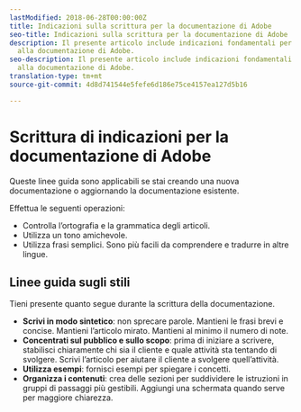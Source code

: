 ```yaml
---
lastModified: 2018-06-28T00:00:00Z
title: Indicazioni sulla scrittura per la documentazione di Adobe
seo-title: Indicazioni sulla scrittura per la documentazione di Adobe
description: Il presente articolo include indicazioni fondamentali per contribuire
  alla documentazione di Adobe.
seo-description: Il presente articolo include indicazioni fondamentali per contribuire
  alla documentazione di Adobe.
translation-type: tm+mt
source-git-commit: 4d8d741544e5fefe6d186e75ce4157ea127d5b16

---
```


# Scrittura di indicazioni per la documentazione di Adobe

Queste linee guida sono applicabili se stai creando una nuova documentazione o aggiornando la documentazione esistente.

Effettua le seguenti operazioni:

- Controlla l’ortografia e la grammatica degli articoli.
- Utilizza un tono amichevole.
- Utilizza frasi semplici. Sono più facili da comprendere e tradurre in altre lingue.

## Linee guida sugli stili

Tieni presente quanto segue durante la scrittura della documentazione.

- **Scrivi in modo sintetico**: non sprecare parole. Mantieni le frasi brevi e concise. Mantieni l’articolo mirato. Mantieni al minimo il numero di note.
- **Concentrati sul pubblico e sullo scopo**: prima di iniziare a scrivere, stabilisci chiaramente chi sia il cliente e quale attività sta tentando di svolgere. Scrivi l’articolo per aiutare il cliente a svolgere quell’attività.
- **Utilizza esempi**: fornisci esempi per spiegare i concetti.
- **Organizza i contenuti**: crea delle sezioni per suddividere le istruzioni in gruppi di passaggi più gestibili. Aggiungi una schermata quando serve per maggiore chiarezza.
